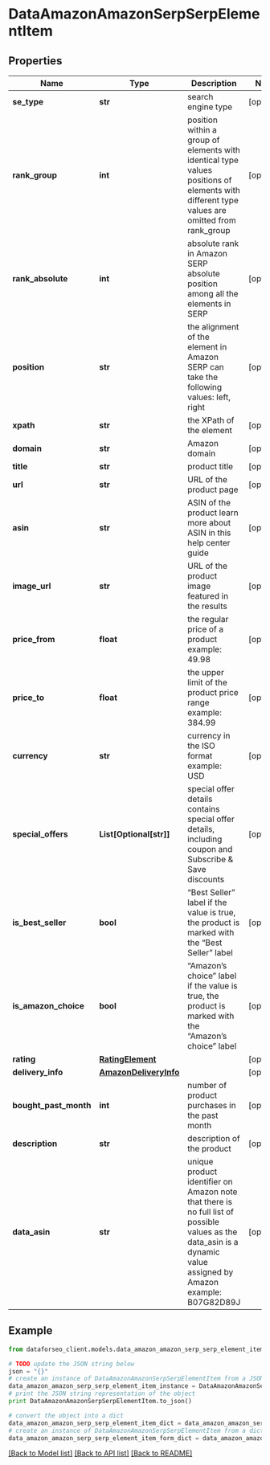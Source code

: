# DataAmazonAmazonSerpSerpElementItem


## Properties

Name | Type | Description | Notes
------------ | ------------- | ------------- | -------------
**se_type** | **str** | search engine type | [optional] 
**rank_group** | **int** | position within a group of elements with identical type values positions of elements with different type values are omitted from rank_group | [optional] 
**rank_absolute** | **int** | absolute rank in Amazon SERP absolute position among all the elements in SERP | [optional] 
**position** | **str** | the alignment of the element in Amazon SERP can take the following values: left, right | [optional] 
**xpath** | **str** | the XPath of the element | [optional] 
**domain** | **str** | Amazon domain | [optional] 
**title** | **str** | product title | [optional] 
**url** | **str** | URL of the product page | [optional] 
**asin** | **str** | ASIN of the product learn more about ASIN in this help center guide | [optional] 
**image_url** | **str** | URL of the product image featured in the results | [optional] 
**price_from** | **float** | the regular price of a product example: 49.98 | [optional] 
**price_to** | **float** | the upper limit of the product price range example: 384.99 | [optional] 
**currency** | **str** | currency in the ISO format example: USD | [optional] 
**special_offers** | **List[Optional[str]]** | special offer details contains special offer details, including coupon and Subscribe &amp; Save discounts | [optional] 
**is_best_seller** | **bool** | “Best Seller” label if the value is true, the product is marked with the “Best Seller” label | [optional] 
**is_amazon_choice** | **bool** | “Amazon’s choice” label if the value is true, the product is marked with the “Amazon’s choice” label | [optional] 
**rating** | [**RatingElement**](RatingElement.md) |  | [optional] 
**delivery_info** | [**AmazonDeliveryInfo**](AmazonDeliveryInfo.md) |  | [optional] 
**bought_past_month** | **int** | number of product purchases in the past month | [optional] 
**description** | **str** | description of the product | [optional] 
**data_asin** | **str** | unique product identifier on Amazon note that there is no full list of possible values as the data_asin is a dynamic value assigned by Amazon example: B07G82D89J | [optional] 

## Example

```python
from dataforseo_client.models.data_amazon_amazon_serp_serp_element_item import DataAmazonAmazonSerpSerpElementItem

# TODO update the JSON string below
json = "{}"
# create an instance of DataAmazonAmazonSerpSerpElementItem from a JSON string
data_amazon_amazon_serp_serp_element_item_instance = DataAmazonAmazonSerpSerpElementItem.from_json(json)
# print the JSON string representation of the object
print DataAmazonAmazonSerpSerpElementItem.to_json()

# convert the object into a dict
data_amazon_amazon_serp_serp_element_item_dict = data_amazon_amazon_serp_serp_element_item_instance.to_dict()
# create an instance of DataAmazonAmazonSerpSerpElementItem from a dict
data_amazon_amazon_serp_serp_element_item_form_dict = data_amazon_amazon_serp_serp_element_item.from_dict(data_amazon_amazon_serp_serp_element_item_dict)
```
[[Back to Model list]](../README.md#documentation-for-models) [[Back to API list]](../README.md#documentation-for-api-endpoints) [[Back to README]](../README.md)


